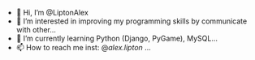 - 👋 Hi, I’m @LiptonAlex
- 👀 I’m interested in improving my programming skills by communicate with other...
- 🌱 I’m currently learning Python (Django, PyGame), MySQL...
- 📫 How to reach me inst: @_alex.lipton_ ...

<!---
LiptonAlex/LiptonAlex is a ✨ special ✨ repository because its `README.md` (this file) appears on your GitHub profile.
You can click the Preview link to take a look at your changes.
--->
